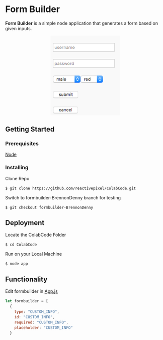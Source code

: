 # Form Builder

**Form Builder** is a simple node application that generates a form based on given inputs.

<div align="center">

​		<img src="/docs/demo.png" width="220">

</div>

## Getting Started

### Prerequisites

[Node](https://nodejs.org/en/)

### Installing

Clone Repo

```
$ git clone https://github.com/reactivepixel/ColabCode.git
```

Switch to formbuilder-BrennonDenny branch for testing

```
$ git checkout formbuilder-BrennonDenny
```

## Deployment

Locate the ColabCode Folder

```
$ cd ColabCode
```

Run on your Local Machine

```
$ node app
```

## Functionality

Edit formbuilder in [App.js](/app.js)

```javascript
let formbuilder = [
  {
    type: "CUSTOM_INFO",
    id: "CUSTOM_INFO",
    required: "CUSTOM_INFO",
    placeholder: "CUSTOM_INFO"
  }
```



